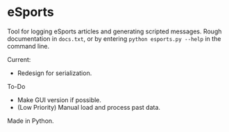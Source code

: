 # eSports
Tool for logging eSports articles and generating scripted messages. Rough documentation in `docs.txt`, or by entering `python esports.py --help` in the command line.

Current:
- Redesign for serialization.

To-Do
- Make GUI version if possible.
- (Low Priority) Manual load and process past data.

Made in Python.
